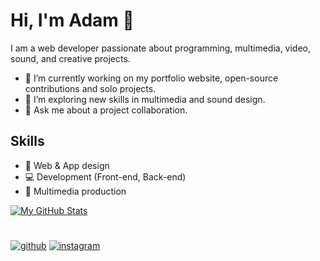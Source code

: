 # Hi, I'm Adam 👋

I am a web developer passionate about programming, multimedia, video, sound, and creative projects. 
- 🔭 I’m currently working on my portfolio website, open-source contributions and solo projects.
- 🌱 I’m exploring new skills in multimedia and sound design.
- 💬 Ask me about a project collaboration.

## Skills
- 🎨 Web & App design
- 💻 Development (Front-end, Back-end)
- 🎥 Multimedia production

[![My GitHub Stats](https://github-readme-stats.vercel.app/api?username=uxillary&show_icons=true&theme=dracula)](https://github.com/uxillary)
#
[![github](https://img.shields.io/badge/GitHub-000000?style=for-the-badge&logo=GitHub&logoColor=white)](https://github.com/uxillary) 
[![instagram](https://img.shields.io/badge/Instagram-E4405F?style=for-the-badge&logo=Instagram&logoColor=white)](https://www.instagram.com/admjski/)
